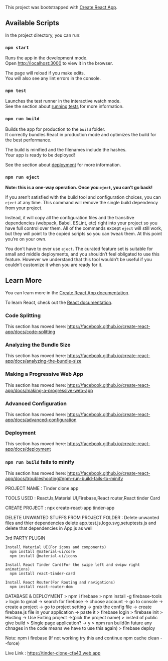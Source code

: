 This project was bootstrapped with [Create React App](https://github.com/facebook/create-react-app).

## Available Scripts

In the project directory, you can run:

### `npm start`

Runs the app in the development mode.<br />
Open [http://localhost:3000](http://localhost:3000) to view it in the browser.

The page will reload if you make edits.<br />
You will also see any lint errors in the console.

### `npm test`

Launches the test runner in the interactive watch mode.<br />
See the section about [running tests](https://facebook.github.io/create-react-app/docs/running-tests) for more information.

### `npm run build`

Builds the app for production to the `build` folder.<br />
It correctly bundles React in production mode and optimizes the build for the best performance.

The build is minified and the filenames include the hashes.<br />
Your app is ready to be deployed!

See the section about [deployment](https://facebook.github.io/create-react-app/docs/deployment) for more information.

### `npm run eject`

**Note: this is a one-way operation. Once you `eject`, you can’t go back!**

If you aren’t satisfied with the build tool and configuration choices, you can `eject` at any time. This command will remove the single build dependency from your project.

Instead, it will copy all the configuration files and the transitive dependencies (webpack, Babel, ESLint, etc) right into your project so you have full control over them. All of the commands except `eject` will still work, but they will point to the copied scripts so you can tweak them. At this point you’re on your own.

You don’t have to ever use `eject`. The curated feature set is suitable for small and middle deployments, and you shouldn’t feel obligated to use this feature. However we understand that this tool wouldn’t be useful if you couldn’t customize it when you are ready for it.

## Learn More

You can learn more in the [Create React App documentation](https://facebook.github.io/create-react-app/docs/getting-started).

To learn React, check out the [React documentation](https://reactjs.org/).

### Code Splitting

This section has moved here: https://facebook.github.io/create-react-app/docs/code-splitting

### Analyzing the Bundle Size

This section has moved here: https://facebook.github.io/create-react-app/docs/analyzing-the-bundle-size

### Making a Progressive Web App

This section has moved here: https://facebook.github.io/create-react-app/docs/making-a-progressive-web-app

### Advanced Configuration

This section has moved here: https://facebook.github.io/create-react-app/docs/advanced-configuration

### Deployment

This section has moved here: https://facebook.github.io/create-react-app/docs/deployment

### `npm run build` fails to minify

This section has moved here: https://facebook.github.io/create-react-app/docs/troubleshooting#npm-run-build-fails-to-minify

PROJECT NAME : Tinder clone app

TOOLS USED : ReactJs,Material UI,Firebase,React router,React tinder Card

CREATE PROJECT : npx create-react-app tinder-app

DELETE UNWANTED STUFFS FROM PROJECT FOLDER : Delete unwanted files and thier dependencies
delete app.test.js,logo.svg,setuptests.js and delete that dependencies in App.js as well


3rd PARTY PLUGIN

    Install Material UI(For icons and components)
      npm install @material-ui/core
      npm install @material-ui/icons

    Install React Tinder Card(For the swipe left and swipw right animations)
      npm install react-tinder-card

    Install React Router(For Routing and navigations)
      npm install react-router-dom


DATABASE & DEPLOYMENT
      > npm i firebase
      > npm install -g firebase-tools
      > login to gmail -> search for firebase -> choose account -> go to console -> create a project -> go to project setting -> grab the config file -> create firebase.js file in your application -> paste it
      > firebase login
      > firebase init
      > Hosting -> Use Exiting project ->(pick the project name)
      > insted of public give build
      > Single page application? -> y
      > npm run build(in future any chnages in the code means we have to use this again)
      > firebase deploy

Note: npm i firebase (If not working try this and continue npm cache clean --force)

Live Link : https://tinder-clone-cfa43.web.app

